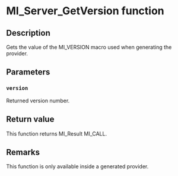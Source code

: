 # MI_Server_GetVersion function

## Description

Gets the value of the MI_VERSION macro used when generating the provider.

## Parameters

### `version`

Returned version number.

## Return value

This function returns MI_Result MI_CALL.

## Remarks

This function is only available inside a generated provider.